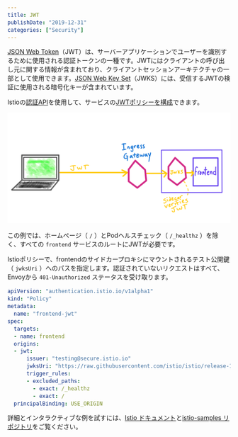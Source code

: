 ```yaml
---
title: JWT
publishDate: "2019-12-31"
categories: ["Security"]
---
```


[JSON Web Token](https://jwt.io/introduction/)（JWT）は、サーバーアプリケーションでユーザーを識別するために使用される認証トークンの一種です。JWTにはクライアントの呼び出し元に関する情報が含まれており、クライアントセッションアーキテクチャの一部として使用できます。[JSON Web Key Set](https://auth0.com/docs/tokens/concepts/jwks)（JWKS）には、受信するJWTの検証に使用される暗号化キーが含まれています。

Istioの[認証API](https://istio.io/docs/reference/config/security/istio.authentication.v1alpha1/#Jwt)を使用して、サービスの[JWTポリシーを構成](https://istio.io/docs/concepts/security/#origin-authentication)できます。

![jwt](/images/jwt.png)

この例では、ホームページ（ `/` ）とPodヘルスチェック（ `/_healthz` ）を除く、すべての `frontend` サービスのルートにJWTが必要です。

Istioポリシーで、frontendのサイドカープロキシにマウントされるテスト公開鍵（ `jwksUri` ）へのパスを指定します。認証されていないリクエストはすべて、Envoyから `401-Unauthorized` ステータスを受け取ります。

```YAML
apiVersion: "authentication.istio.io/v1alpha1"
kind: "Policy"
metadata:
  name: "frontend-jwt"
spec:
  targets:
  - name: frontend
  origins:
  - jwt:
      issuer: "testing@secure.istio.io"
      jwksUri: "https://raw.githubusercontent.com/istio/istio/release-1.2/security/tools/jwt/samples/jwks.json"
      trigger_rules:
      - excluded_paths:
        - exact: /_healthz
        - exact: /
  principalBinding: USE_ORIGIN
```

詳細とインタラクティブな例を試すには、[Istio ドキュメント](https://istio.io/docs/tasks/security/authentication/authn-policy/#end-user-authentication)と[istio-samples リポジトリ](https://github.com/GoogleCloudPlatform/istio-samples/tree/master/security-intro#add-end-user-jwt-authentication)をご覧ください。